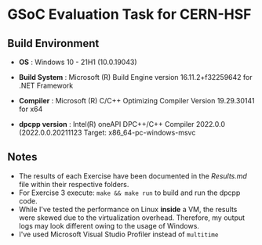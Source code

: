 # GSoC Evaluation Task for CERN-HSF

## Build Environment

- **OS** : Windows 10 - 21H1 (10.0.19043)

- **Build System** : Microsoft (R) Build Engine version 16.11.2+f32259642 for .NET Framework

- **Compiler** : Microsoft (R) C/C++ Optimizing Compiler Version 19.29.30141 for x64

- **dpcpp version** : Intel(R) oneAPI DPC++/C++ Compiler 2022.0.0 (2022.0.0.20211123 Target: x86_64-pc-windows-msvc

## Notes

- The results of each Exercise have been documented in the *Results.md* file within their respective folders.
- For Exercise 3 execute: `make && make run` to build and run the dpcpp code.
- While I've tested the performance on Linux **inside** a VM, the results were skewed due to the virtualization overhead. Therefore, my output logs may look different owing to the usage of Windows.
- I've used Microsoft Visual Studio Profiler instead of `multitime`
